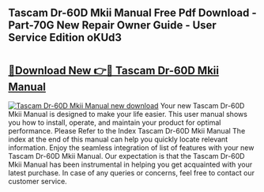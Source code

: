 ## Tascam Dr-60D Mkii Manual Free Pdf Download - Part-70G New Repair Owner Guide - User Service Edition oKUd3

# <h2><a href="http://cf27665.oget.top/?id=Tascam+Dr-60D+Mkii+Manual">🔗Download New 👉🔴 Tascam Dr-60D Mkii Manual</a></h2>

[![Tascam Dr-60D Mkii Manual new download](https://i.imgur.com/5g1atiW.png)](http://cf27665.oget.top/?id=Tascam+Dr-60D+Mkii+Manual)
Your new Tascam Dr-60D Mkii Manual is designed to make your life easier. This user manual shows you how to install, operate, and maintain your product for optimal performance. Please Refer to the Index Tascam Dr-60D Mkii Manual The index at the end of this manual can help you quickly locate relevant information. Enjoy the seamless integration of list of features with your new Tascam Dr-60D Mkii Manual. Our expectation is that the Tascam Dr-60D Mkii Manual has been instrumental in helping you get acquainted with your latest purchase. In case of any queries or concerns, feel free to contact our customer service.
